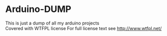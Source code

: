 # Arduino-DUMP
This is just a dump of all my arduino projects<br>
Covered with WTFPL license 
For full license text see http://www.wtfpl.net/
